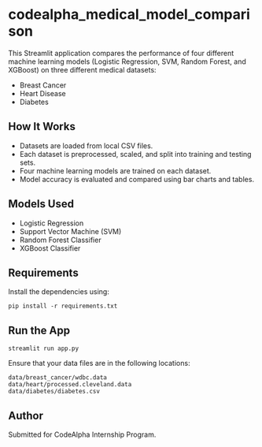 # codealpha_medical_model_comparison

This Streamlit application compares the performance of four different machine learning models (Logistic Regression, SVM, Random Forest, and XGBoost) on three different medical datasets:

- Breast Cancer
- Heart Disease
- Diabetes

## How It Works

- Datasets are loaded from local CSV files.
- Each dataset is preprocessed, scaled, and split into training and testing sets.
- Four machine learning models are trained on each dataset.
- Model accuracy is evaluated and compared using bar charts and tables.

## Models Used

- Logistic Regression
- Support Vector Machine (SVM)
- Random Forest Classifier
- XGBoost Classifier

## Requirements

Install the dependencies using:

```
pip install -r requirements.txt
```

## Run the App

```
streamlit run app.py
```

Ensure that your data files are in the following locations:

```
data/breast_cancer/wdbc.data
data/heart/processed.cleveland.data
data/diabetes/diabetes.csv
```

## Author

Submitted for CodeAlpha Internship Program.